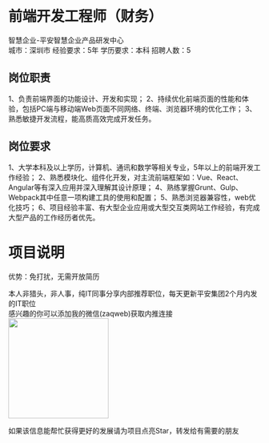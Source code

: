 # 前端开发工程师（财务）
智慧企业-平安智慧企业产品研发中心  
城市：深圳市 经验要求：5年 学历要求：本科  招聘人数：5

## 岗位职责
1、负责前端界面的功能设计、开发和实现；
   2、持续优化前端页面的性能和体验，包括PC端与移动端Web页面不同网络、终端、浏览器环境的优化工作；
   3、熟悉敏捷开发流程，能高质高效完成开发任务。

## 岗位要求
1、大学本科及以上学历，计算机、通讯和数学等相关专业，5年以上的前端开发工作经验；
   2、熟悉模块化、组件化开发，对主流前端框架如：Vue、React、Angular等有深入应用并深入理解其设计原理；
   4、熟练掌握Grunt、Gulp、Webpack其中任意一项构建工具的使用和配置；
   5、熟悉浏览器兼容性，web优化技巧；
   6、项目经验丰富、有大型企业应用或大型交互类网站工作经验，有完成大型产品的工作经历者优先。

# 项目说明

优势：免打扰，无需开放简历

本人非猎头，非人事，纯IT同事分享内部推荐职位，每天更新平安集团2个月内发的IT职位  
感兴趣的你可以添加我的微信(zaqweb)获取内推连接  
<img src="https://github.com/zaqweb/PA-IT-JOBS/blob/master/WechatICode.jpeg"  height="200" width="200">

如果该信息能帮忙获得更好的发展请为项目点亮Star，转发给有需要的朋友





